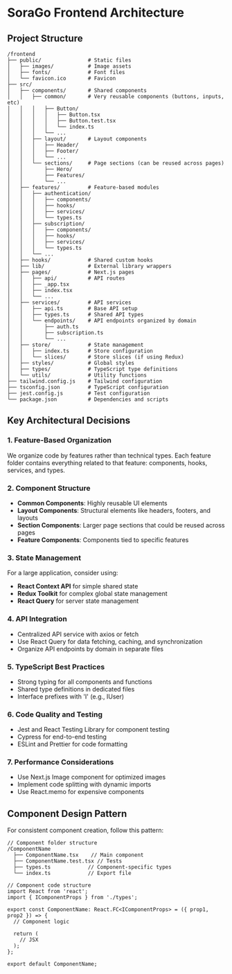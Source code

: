 # SoraGo Frontend Architecture

## Project Structure

```
/frontend
├── public/               # Static files
│   ├── images/           # Image assets
│   ├── fonts/            # Font files
│   └── favicon.ico       # Favicon
├── src/
│   ├── components/       # Shared components
│   │   ├── common/       # Very reusable components (buttons, inputs, etc)
│   │   │   ├── Button/
│   │   │   │   ├── Button.tsx
│   │   │   │   ├── Button.test.tsx
│   │   │   │   └── index.ts
│   │   │   └── ...
│   │   ├── layout/       # Layout components
│   │   │   ├── Header/
│   │   │   ├── Footer/
│   │   │   └── ...
│   │   └── sections/     # Page sections (can be reused across pages)
│   │       ├── Hero/
│   │       ├── Features/
│   │       └── ...
│   ├── features/         # Feature-based modules
│   │   ├── authentication/
│   │   │   ├── components/
│   │   │   ├── hooks/
│   │   │   ├── services/
│   │   │   └── types.ts
│   │   ├── subscription/
│   │   │   ├── components/
│   │   │   ├── hooks/
│   │   │   ├── services/
│   │   │   └── types.ts
│   │   └── ...
│   ├── hooks/            # Shared custom hooks
│   ├── lib/              # External library wrappers
│   ├── pages/            # Next.js pages
│   │   ├── api/          # API routes
│   │   ├── _app.tsx
│   │   ├── index.tsx
│   │   └── ...
│   ├── services/         # API services
│   │   ├── api.ts        # Base API setup
│   │   ├── types.ts      # Shared API types
│   │   └── endpoints/    # API endpoints organized by domain
│   │       ├── auth.ts
│   │       ├── subscription.ts
│   │       └── ...
│   ├── store/            # State management
│   │   ├── index.ts      # Store configuration
│   │   └── slices/       # Store slices (if using Redux)
│   ├── styles/           # Global styles
│   ├── types/            # TypeScript type definitions
│   └── utils/            # Utility functions
├── tailwind.config.js    # Tailwind configuration
├── tsconfig.json         # TypeScript configuration
├── jest.config.js        # Test configuration
└── package.json          # Dependencies and scripts
```

## Key Architectural Decisions

### 1. Feature-Based Organization

We organize code by features rather than technical types. Each feature folder contains everything related to that feature: components, hooks, services, and types.

### 2. Component Structure

- **Common Components**: Highly reusable UI elements
- **Layout Components**: Structural elements like headers, footers, and layouts
- **Section Components**: Larger page sections that could be reused across pages
- **Feature Components**: Components tied to specific features

### 3. State Management

For a large application, consider using:

- **React Context API** for simple shared state
- **Redux Toolkit** for complex global state management
- **React Query** for server state management

### 4. API Integration

- Centralized API service with axios or fetch
- Use React Query for data fetching, caching, and synchronization
- Organize API endpoints by domain in separate files

### 5. TypeScript Best Practices

- Strong typing for all components and functions
- Shared type definitions in dedicated files
- Interface prefixes with 'I' (e.g., IUser)

### 6. Code Quality and Testing

- Jest and React Testing Library for component testing
- Cypress for end-to-end testing
- ESLint and Prettier for code formatting

### 7. Performance Considerations

- Use Next.js Image component for optimized images
- Implement code splitting with dynamic imports
- Use React.memo for expensive components

## Component Design Pattern

For consistent component creation, follow this pattern:

```tsx
// Component folder structure
/ComponentName
  ├── ComponentName.tsx    // Main component
  ├── ComponentName.test.tsx // Tests
  ├── types.ts            // Component-specific types
  └── index.ts            // Export file

// Component code structure
import React from 'react';
import { IComponentProps } from './types';

export const ComponentName: React.FC<IComponentProps> = ({ prop1, prop2 }) => {
  // Component logic

  return (
    // JSX
  );
};

export default ComponentName;
```
